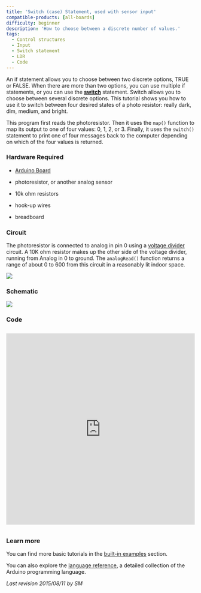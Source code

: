 ```yaml
---
title: 'Switch (case) Statement, used with sensor input'
compatible-products: [all-boards]
difficulty: beginner
description: 'How to choose between a discrete number of values.'
tags: 
  - Control structures
  - Input
  - Switch statement
  - LDR
  - Code
---
```


An if statement allows you to choose between two discrete options, TRUE or FALSE.  When there are more than two options, you can use multiple if statements, or you can use the [**switch**](https://www.arduino.cc/reference/en/language/structure/control-structure/switchcase/) statement.  Switch allows you to choose between several discrete options.  This tutorial shows you how to use it to switch between four desired states of a photo resistor:  really dark, dim, medium, and bright.

This program first reads the photoresistor.  Then it uses the `map()` function to map its output to one of four values: 0, 1, 2, or 3.  Finally, it uses the `switch()` statement to print one of four messages back to the computer depending on which of the four values is returned.

### Hardware Required

- [Arduino Board](https://store.arduino.cc/collections/boards-modules)

- photoresistor, or another analog sensor

- 10k ohm resistors

- hook-up wires

- breadboard

### Circuit

The photoresistor is connected to analog in pin 0 using a [voltage divider](http://www.tigoe.com/pcomp/code/controllers/input-output/analog-input/)  circuit.  A 10K ohm resistor makes up the other side of the voltage divider, running from Analog in 0 to ground.  The `analogRead()` function returns a range of about 0 to 600 from this circuit in a reasonably lit indoor space.


![](assets/circuit.png)


### Schematic


![](assets/schematic.png)

### Code

<iframe src='https://create.arduino.cc/example/builtin/05.Control%5CswitchCase/switchCase/preview?embed&snippet' style='height:510px;width:100%;margin:10px 0' frameborder='0'></iframe>

### Learn more

You can find more basic tutorials in the [built-in examples](/built-in-examples) section.

You can also explore the [language reference](https://www.arduino.cc/reference/en/), a detailed collection of the Arduino programming language.

*Last revision 2015/08/11 by SM*